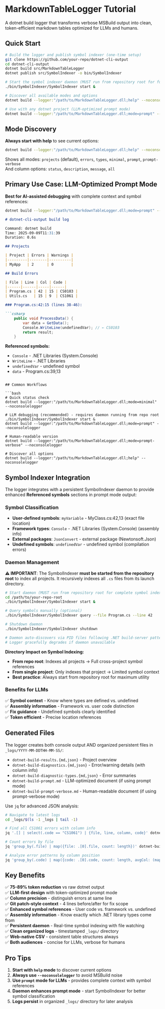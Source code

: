 # MarkdownTableLogger Tutorial

A dotnet build logger that transforms verbose MSBuild output into clean, token-efficient markdown tables optimized for LLMs and humans.

## Quick Start

```bash
# Build the logger and publish symbol indexer (one-time setup)
git clone https://github.com/your-repo/dotnet-cli-output
cd dotnet-cli-output
dotnet build src/MarkdownTableLogger
dotnet publish src/SymbolIndexer -o bin/SymbolIndexer

# Start the symbol indexer daemon (MUST run from repository root for full indexing)
./bin/SymbolIndexer/SymbolIndexer start &

# Discover all available modes and options
dotnet build --logger:"/path/to/MarkdownTableLogger.dll;help" --noconsolelogger

# Use with any dotnet project (LLM-optimized prompt mode)
dotnet build --logger:"/path/to/MarkdownTableLogger.dll;mode=prompt" --noconsolelogger
```

## Mode Discovery

**Always start with help** to see current options:
```bash
dotnet build --logger:"/path/to/MarkdownTableLogger.dll;help" --noconsolelogger
```

Shows all modes: `projects` (default), `errors`, `types`, `minimal`, `prompt`, `prompt-verbose`  
And column options: `status`, `description`, `message`, `all`

## Primary Use Case: LLM-Optimized Prompt Mode

**Best for AI-assisted debugging** with complete context and symbol references:

```bash
dotnet build --logger:"/path/to/MarkdownTableLogger.dll;mode=prompt" --noconsolelogger
```
```markdown
# dotnet-cli-output build log

Command: dotnet build
Time: 2025-09-09T11:31:39
Duration: 0.6s

## Projects

| Project | Errors | Warnings |
|---------|--------|----------|
| MyApp   | 2      | 0        |

## Build Errors

| File | Line | Col | Code |
|------|------|-----|------|
| Program.cs | 42 | 15 | CS0103 |
| Utils.cs   | 15 | 9  | CS1061 |

### Program.cs:42:15 (lines 38-46):

```csharp
    public void ProcessData() {
        var data = GetData();
        Console.WriteLine(undefinedVar); // ← CS0103
        return result;
    }
```

**Referenced symbols:**
- `Console` - .NET Libraries (System.Console)
- `WriteLine` - .NET Libraries
- `undefinedVar` - undefined symbol
- `data` - Program.cs:39,13
```

## Common Workflows

```bash
# Quick status check
dotnet build --logger:"/path/to/MarkdownTableLogger.dll;mode=minimal" --noconsolelogger

# LLM debugging (recommended) - requires daemon running from repo root
./bin/SymbolIndexer/SymbolIndexer start &
dotnet build --logger:"/path/to/MarkdownTableLogger.dll;mode=prompt" --noconsolelogger

# Human-readable version
dotnet build --logger:"/path/to/MarkdownTableLogger.dll;mode=prompt-verbose" --noconsolelogger

# Discover all options
dotnet build --logger:"/path/to/MarkdownTableLogger.dll;help" --noconsolelogger
```

## Symbol Indexer Integration

The logger integrates with a persistent SymbolIndexer daemon to provide enhanced **Referenced symbols** sections in prompt mode output:

### **Symbol Classification**
- **User-defined symbols**: `myVariable` - MyClass.cs:42,13 (exact file location)
- **Framework types**: `Console` - .NET Libraries (System.Console) (assembly info)  
- **External packages**: `JsonConvert` - external package (Newtonsoft.Json)
- **Undefined symbols**: `undefinedVar` - undefined symbol (compilation errors)

### **Daemon Management**

**⚠️ IMPORTANT**: The SymbolIndexer **must be started from the repository root** to index all projects. It recursively indexes all `.cs` files from its launch directory.

```bash
# Start daemon (MUST run from repository root for complete symbol indexing)
cd /path/to/your-repo-root
./bin/SymbolIndexer/SymbolIndexer start &

# Query symbols manually (optional)
./bin/SymbolIndexer/SymbolIndexer query --file Program.cs --line 42

# Shutdown daemon
./bin/SymbolIndexer/SymbolIndexer shutdown

# Daemon auto-discovers via PID files following .NET build-server patterns
# Logger gracefully degrades if daemon unavailable
```

**Directory Impact on Symbol Indexing:**
- **From repo root**: Indexes all projects → Full cross-project symbol references
- **From single project**: Only indexes that project → Limited symbol context  
- **Best practice**: Always start from repository root for maximum utility

### **Benefits for LLMs**
✅ **Symbol context** - Know where types are defined vs. undefined  
✅ **Assembly information** - Framework vs. user code distinction  
✅ **Fix guidance** - Undefined symbols clearly identified  
✅ **Token efficient** - Precise location references  

## Generated Files

The logger creates both console output AND organized persistent files in `_logs/YYYY-MM-DDTHH-MM-SS/`:
- `dotnet-build-results.{md,json}` - Project overview
- `dotnet-build-diagnostics.{md,json}` - Error/warning details (with column info)
- `dotnet-build-diagnostic-types.{md,json}` - Error summaries
- `dotnet-build-prompt.md` - LLM-optimized document (if using prompt mode)
- `dotnet-build-prompt-verbose.md` - Human-readable document (if using prompt-verbose mode)

Use `jq` for advanced JSON analysis:
```bash
# Navigate to latest logs
cd _logs/$(ls -1 _logs | tail -1)

# Find all CS1061 errors with column info
jq '.[] | select(.code == "CS1061") | {file, line, column, code}' dotnet-build-diagnostics.json

# Count errors by file
jq 'group_by(.file) | map({file: .[0].file, count: length})' dotnet-build-diagnostics.json

# Analyze error patterns by column position
jq 'group_by(.code) | map({code: .[0].code, count: length, avgCol: (map(.column) | add / length)})' dotnet-build-diagnostics.json
```

## Key Benefits

✅ **75-89% token reduction** vs raw dotnet output  
✅ **LLM-first design** with token-optimized prompt mode  
✅ **Column precision** - distinguish errors at same line  
✅ **Git patch-style context** - 4 lines before/after for fix scope  
✅ **Enhanced symbol references** - User code vs. framework vs. undefined  
✅ **Assembly information** - Know exactly which .NET library types come from  
✅ **Persistent daemon** - Real-time symbol indexing with file watching  
✅ **Clean organized logs** - timestamped `_logs/` directory  
✅ **Web-native CSV** - consistent table structures always  
✅ **Both audiences** - concise for LLMs, verbose for humans  

## Pro Tips

1. **Start with `help` mode** to discover current options
2. **Always use `--noconsolelogger`** to avoid MSBuild noise
3. **Use `prompt` mode for LLMs** - provides complete context with symbol references
4. **Daemon enhances prompt mode** - start SymbolIndexer for better symbol classification
5. **Logs persist** in organized `_logs/` directory for later analysis